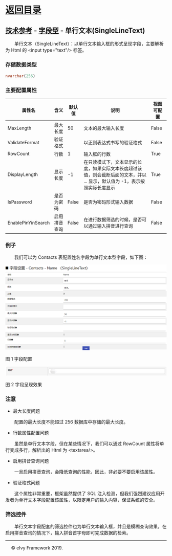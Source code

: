 # [返回目录](../../README.html)

## [技术参考](../Index.html) - [字段型](../FieldForm.html) - 单行文本(SingleLineText)

&emsp;&emsp;单行文本（SingleLineText）：以单行文本输入框的形式呈现字段，主要解析为 Html 的 &lt;input type="text"/&gt; 标签。  

### **存储数据类型**

```sql
nvarchar(256)
```

### **主要配置属性**

|属性名|含义|默认值|说明|视图可配置|
|---|---|---|---|---|
|MaxLength|最大长度|50|文本的最大输入长度|False|
|ValidateFormat|验证格式||以正则表达式书写的验证格式|False|
|RowCount|行数|1|输入框的行数|True|
|DisplayLength|显示长度|-1|在只读模式下，文本显示的长度，如果实际文本长度超过该值，则会截断后面的文本，并以 ... 显示，默认值为 -1，表示按照实际长度显示|True|
|IsPassword|是否为密码|False|是否为密码形式输入数据|False|
|EnablePinYinSearch|启用拼音查询|False|在进行数据筛选的时候，是否可以通过输入拼音进行查询|False|

### **例子**

&emsp;&emsp;我们可以为 Contacts 表配置姓名字段为单行文本型字段，如下图：

<img src="../Image/2020072901.png"></img>

图 1 字段配置

<img src="../Image/2020072902.png"></img>

图 2 字段呈现效果

### **注意**

* 最大长度问题

&emsp;&emsp;配置的最大长度不能超过 256 数据库中存储的最大长度。

* 行数属性配置问题

&emsp;&emsp;虽然是单行文本字段，但在某些情况下，我们可以通过 RowCount 属性将单行变成多行，解析出的 Html 为 &lt;textarea/&gt;。

* 启用拼音查询问题

&emsp;&emsp;一旦启用拼音查询，会降低查询的性能，因此，非必要不要启用该属性。

* 验证格式问题

&emsp;&emsp;这个属性非常重要，框架虽然提供了 SQL 注入检测，但我们强烈建议应用开发者为单行文本字段配置该属性，以限定用户的输入内容，保证系统的安全。

### **筛选控件**

&emsp;&emsp;单行文本字段配套的筛选控件也为单行文本输入框，并且是模糊查询效果，在启用拼音查询的情况下，输入拼音首字母即可完成数据的检索。

---
&emsp; &copy; eIvy Framework 2019.
